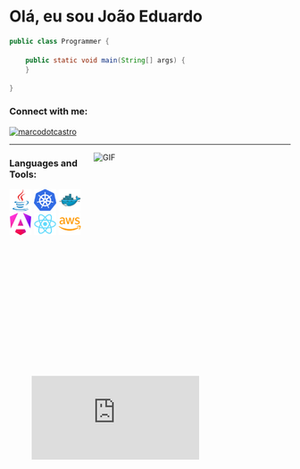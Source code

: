 # Olá, eu sou João Eduardo

```java 
public class Programmer {

	public static void main(String[] args) {
	}

}
```

<p align="left">
    <h3 align="left">Connect with me:</h3>
    <a href="https://www.linkedin.com/in/jo%C3%A3o-eduardo-ara%C3%BAjo-de-meneses-124695a1/" target="_blank"><img align="center" src="https://github.com/marcodotcastro/marcodotcastro/blob/master/linkedin.png?raw=true" alt="marcodotcastro" height="30" width="40" /></a>
 
</p>

---

 <img align="right" alt="GIF" src="https://github.com/marcodotcastro/marcodotcastro/blob/master/code.gif?raw=true" width="70%" height="400px" />

<h3 align="left">Languages and Tools:</h3>
    <p align="left">
        <a href="https://stackshare.io/java" target="_blank"><img src="https://github.com/devicons/devicon/raw/master/icons/java/java-original.svg" alt="java" width="40" height="40" /></a>
        <a href="https://stackshare.io/kubernetes" target="_blank"><img src="https://github.com/devicons/devicon/raw/master/icons/kubernetes/kubernetes-original.svg" alt="kubernetes" width="40" height="40" /></a>
	<a href="https://stackshare.io/docker" target="_blank"><img src="https://github.com/devicons/devicon/blob/master/icons/docker/docker-original.svg" alt="docker" width="40" height="40" /></a>
	<a href="https://stackshare.io/angular" target="_blank"><img src="https://github.com/devicons/devicon/blob/master/icons/angular/angular-original.svg" alt="angular" width="40" height="40" /></a>
	<a href="https://stackshare.io/react" target="_blank"><img src="https://github.com/devicons/devicon/blob/master/icons/react/react-original.svg" alt="react" width="40" height="40" /></a>
	<a href="https://stackshare.io/aws" target="_blank"><img src="https://github.com/devicons/devicon/blob/master/icons/amazonwebservices/amazonwebservices-plain-wordmark.svg" alt="aws" width="40" height="40" /></a>
    </p>
<figure>
	<embed src="https://wakatime.com/share/@marcodotcastro/7cd3cbfb-1783-43d5-9708-4d309157fe7a.svg"></embed></figure>




